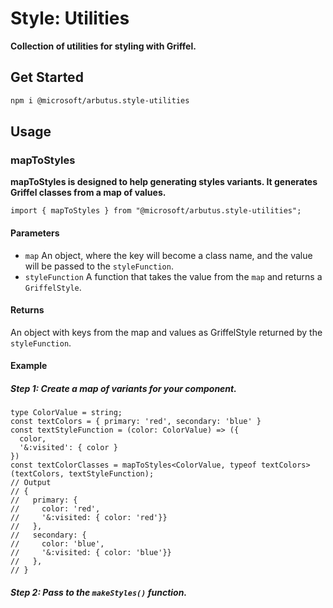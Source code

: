 # Style: Utilities

**Collection of utilities for styling with Griffel.**

## Get Started

```sh
npm i @microsoft/arbutus.style-utilities
```

## Usage

### mapToStyles

**mapToStyles is designed to help generating styles variants. It generates Griffel classes from a map of values.**

```tsx
import { mapToStyles } from "@microsoft/arbutus.style-utilities";
```

#### Parameters

- `map` An object, where the key will become a class name, and the value will be passed to the `styleFunction`.
- `styleFunction` A function that takes the value from the `map` and returns a `GriffelStyle`.

#### Returns

An object with keys from the map and values as GriffelStyle returned by the `styleFunction`.

#### Example

##### Step 1: Create a map of variants for your component.

```tsx
type ColorValue = string;
const textColors = { primary: 'red', secondary: 'blue' }
const textStyleFunction = (color: ColorValue) => ({
  color,
  '&:visited': { color }
})
const textColorClasses = mapToStyles<ColorValue, typeof textColors>(textColors, textStyleFunction);
// Output
// {
//   primary: {
//     color: 'red',
//     '&:visited: { color: 'red'}}
//   },
//   secondary: {
//     color: 'blue',
//     '&:visited: { color: 'blue'}}
//   },
// }
```

##### Step 2: Pass to the `makeStyles()` function.
